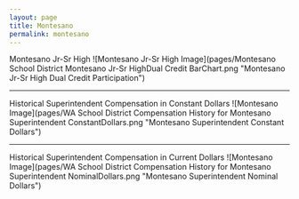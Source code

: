 ```yaml
---
layout: page
title: Montesano
permalink: montesano
---
```



Montesano Jr-Sr High
![Montesano Jr-Sr High Image](pages/Montesano School District Montesano Jr-Sr HighDual Credit BarChart.png "Montesano Jr-Sr High Dual Credit Participation")

___

Historical Superintendent Compensation in Constant Dollars
![Montesano Image](pages/WA School District Compensation History for Montesano Superintendent ConstantDollars.png "Montesano Superintendent Constant Dollars")

___

Historical Superintendent Compensation in Current Dollars
![Montesano Image](pages/WA School District Compensation History for Montesano Superintendent NominalDollars.png "Montesano Superintendent Nominal Dollars")